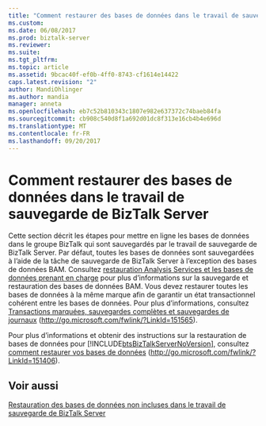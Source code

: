 ```yaml
---
title: "Comment restaurer des bases de données dans le travail de sauvegarde de BizTalk Server | Documents Microsoft"
ms.custom: 
ms.date: 06/08/2017
ms.prod: biztalk-server
ms.reviewer: 
ms.suite: 
ms.tgt_pltfrm: 
ms.topic: article
ms.assetid: 9bcac40f-ef0b-4ff0-8743-cf1614e14422
caps.latest.revision: "2"
author: MandiOhlinger
ms.author: mandia
manager: anneta
ms.openlocfilehash: eb7c52b810343c1807e982e637372c74baeb84fa
ms.sourcegitcommit: cb908c540d8f1a692d01dc8f313e16cb4b4e696d
ms.translationtype: MT
ms.contentlocale: fr-FR
ms.lasthandoff: 09/20/2017
---
```

# <a name="how-to-restore-databases-in-the-backup-biztalk-server-job"></a>Comment restaurer des bases de données dans le travail de sauvegarde de BizTalk Server
Cette section décrit les étapes pour mettre en ligne les bases de données dans le groupe BizTalk qui sont sauvegardés par le travail de sauvegarde de BizTalk Server. Par défaut, toutes les bases de données sont sauvegardées à l’aide de la tâche de sauvegarde de BizTalk Server à l’exception des bases de données BAM. Consultez [restauration Analysis Services et les bases de données prenant en charge](../technical-guides/restoring-analysis-services-and-supporting-databases.md) pour plus d’informations sur la sauvegarde et restauration des bases de données BAM. Vous devez restaurer toutes les bases de données à la même marque afin de garantir un état transactionnel cohérent entre les bases de données. Pour plus d’informations, consultez [Transactions marquées, sauvegardes complètes et sauvegardes de journaux](http://go.microsoft.com/fwlink/?LinkId=151565) (http://go.microsoft.com/fwlink/?LinkId=151565).  
  
 Pour plus d’informations et obtenir des instructions sur la restauration de bases de données pour [!INCLUDE[btsBizTalkServerNoVersion](../includes/btsbiztalkservernoversion-md.md)], consultez [comment restaurer vos bases de données](http://go.microsoft.com/fwlink/?LinkId=151406) (http://go.microsoft.com/fwlink/?LinkId=151406).  
  
## <a name="see-also"></a>Voir aussi  
 [Restauration des bases de données non incluses dans le travail de sauvegarde de BizTalk Server](../technical-guides/restoring-databases-not-included-in-the-backup-biztalk-server-job.md)